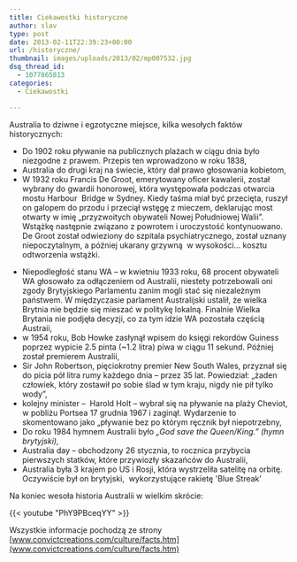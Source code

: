 ```yaml
---
title: Ciekawostki historyczne
author: slav
type: post
date: 2013-02-11T22:39:23+00:00
url: /historyczne/
thumbnail: images/uploads/2013/02/mp007532.jpg
dsq_thread_id:
  - 1077865813
categories:
  - Ciekawostki

---
```

Australia to dziwne i egzotyczne miejsce, kilka wesołych faktów historycznych:

  * Do 1902 roku pływanie na publicznych plażach w ciągu dnia było niezgodne z prawem. Przepis ten wprowadzono w roku 1838,
  * Australia do drugi kraj na świecie, który dał prawo głosowania kobietom,
  * W 1932 roku Francis De Groot, emerytowany oficer kawalerii, został wybrany do gwardii honorowej, która występowała podczas otwarcia mostu Harbour  Bridge w Sydney. Kiedy taśma miał być przecięta, ruszył on galopem do przodu i przeciął wstęgę z mieczem, deklarując most otwarty w imię &#8222;przyzwoitych obywateli Nowej Południowej Walii&#8221;. Wstążkę następnie związano z powrotem i uroczystość kontynuowano. De Groot został odwieziony do szpitala psychiatrycznego, został uznany niepoczytalnym, a później ukarany grzywną  w wysokości&#8230; kosztu odtworzenia wstążki.

<!--more-->

  * Niepodległość stanu WA &#8211; w kwietniu 1933 roku, 68 procent obywateli WA głosowało za odłączeniem od Australii, niestety potrzebowali oni zgody Brytyjskiego Parlamentu zanim mogli stać się niezależnym państwem. W międzyczasie parlament Australijski ustalił, że wielka Brytnia nie będzie się mieszać w politykę lokalną. Finalnie Wielka Brytania nie podjęła decyzji, co za tym idzie WA pozostała częścią Austraii,
  * w 1954 roku, Bob Howke zasłynął wpisem do księgi rekordów Guiness poprzez wypicie 2.5 pinta (~1.2 litra) piwa w ciągu 11 sekund. Później został premierem Australii,
  * Sir John Robertson, pięciokrotny premier New South Wales, przyznał się do picia pół litra rumy każdego dnia &#8211; przez 35 lat. Powiedział: &#8222;żaden człowiek, który zostawił po sobie ślad w tym kraju, nigdy nie pił tylko wody&#8221;,
  * kolejny minister &#8211;  Harold Holt &#8211; wybrał się na pływanie na plaży Cheviot, w pobliżu Portsea 17 grudnia 1967 i zaginął. Wydarzenie to skomentowano jako &#8222;pływanie bez po którym ręcznik był niepotrzebny,
  * Do roku 1984 hymnem Australii było _&#8222;God save the Queen/King.&#8221; (hymn brytyjski),_
  * Australia day &#8211; obchodzony 26 stycznia, to rocznica przybycia pierwszych statków, które przywiozły skazańców do Australii,
  * Australia była 3 krajem po US i Rosji, która wystrzeliła satelitę na orbitę. Oczywiście był on brytyjski,  wykorzystujące rakietę 'Blue Streak&#8217;

Na koniec wesoła historia Australii w wielkim skrócie:

{{< youtube "PhY9PBceqYY" >}}


Wszystkie informacje pochodzą ze strony [www.convictcreations.com/culture/facts.htm](www.convictcreations.com/culture/facts.htm)